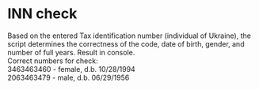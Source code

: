 # INN check

Based on the entered Tax identification number (individual of Ukraine), the script determines the correctness of the code, date of birth, gender, and number of full years. Result in console. 
<br> Correct numbers for check:
<br> 3463463460 - female, d.b. 10/28/1994
<br> 2063463479 - male, d.b. 06/29/1956

